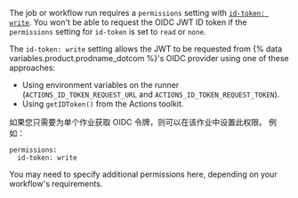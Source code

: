 The job or workflow run requires a `permissions` setting with [`id-token: write`](/actions/security-guides/automatic-token-authentication#permissions-for-the-github_token). You won't be able to request the OIDC JWT ID token if the `permissions` setting for `id-token` is set to `read` or `none`.

The `id-token: write` setting allows the JWT to be requested from {% data variables.product.prodname_dotcom %}'s OIDC provider using one of these approaches:

- Using environment variables on the runner (`ACTIONS_ID_TOKEN_REQUEST_URL` and `ACTIONS_ID_TOKEN_REQUEST_TOKEN`).
- Using `getIDToken()` from the Actions toolkit.

如果您只需要为单个作业获取 OIDC 令牌，则可以在该作业中设置此权限。 例如：

```yaml{:copy}
permissions:
  id-token: write
```

You may need to specify additional permissions here, depending on your workflow's requirements. 
